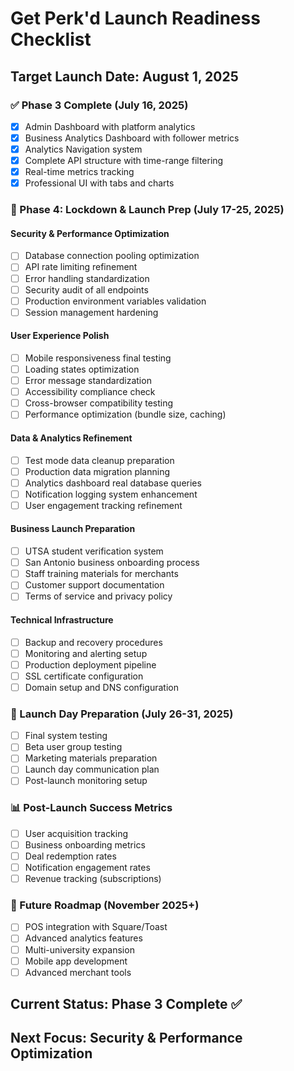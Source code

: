 # Get Perk'd Launch Readiness Checklist
## Target Launch Date: August 1, 2025

### ✅ Phase 3 Complete (July 16, 2025)
- [x] Admin Dashboard with platform analytics
- [x] Business Analytics Dashboard with follower metrics
- [x] Analytics Navigation system
- [x] Complete API structure with time-range filtering
- [x] Real-time metrics tracking
- [x] Professional UI with tabs and charts

### 🔧 Phase 4: Lockdown & Launch Prep (July 17-25, 2025)

#### Security & Performance Optimization
- [ ] Database connection pooling optimization
- [ ] API rate limiting refinement
- [ ] Error handling standardization
- [ ] Security audit of all endpoints
- [ ] Production environment variables validation
- [ ] Session management hardening

#### User Experience Polish
- [ ] Mobile responsiveness final testing
- [ ] Loading states optimization
- [ ] Error message standardization
- [ ] Accessibility compliance check
- [ ] Cross-browser compatibility testing
- [ ] Performance optimization (bundle size, caching)

#### Data & Analytics Refinement
- [ ] Test mode data cleanup preparation
- [ ] Production data migration planning
- [ ] Analytics dashboard real database queries
- [ ] Notification logging system enhancement
- [ ] User engagement tracking refinement

#### Business Launch Preparation
- [ ] UTSA student verification system
- [ ] San Antonio business onboarding process
- [ ] Staff training materials for merchants
- [ ] Customer support documentation
- [ ] Terms of service and privacy policy

#### Technical Infrastructure
- [ ] Backup and recovery procedures
- [ ] Monitoring and alerting setup
- [ ] Production deployment pipeline
- [ ] SSL certificate configuration
- [ ] Domain setup and DNS configuration

### 🚀 Launch Day Preparation (July 26-31, 2025)
- [ ] Final system testing
- [ ] Beta user group testing
- [ ] Marketing materials preparation
- [ ] Launch day communication plan
- [ ] Post-launch monitoring setup

### 📊 Post-Launch Success Metrics
- [ ] User acquisition tracking
- [ ] Business onboarding metrics
- [ ] Deal redemption rates
- [ ] Notification engagement rates
- [ ] Revenue tracking (subscriptions)

### 🔮 Future Roadmap (November 2025+)
- [ ] POS integration with Square/Toast
- [ ] Advanced analytics features
- [ ] Multi-university expansion
- [ ] Mobile app development
- [ ] Advanced merchant tools

## Current Status: Phase 3 Complete ✅
## Next Focus: Security & Performance Optimization